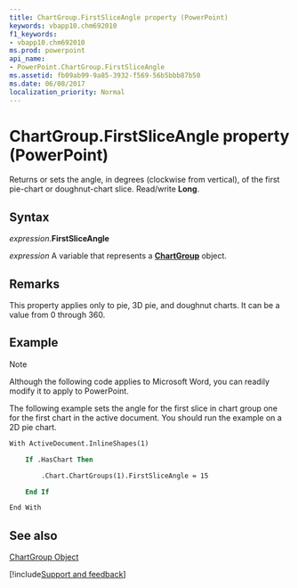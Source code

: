 ```yaml
---
title: ChartGroup.FirstSliceAngle property (PowerPoint)
keywords: vbapp10.chm692010
f1_keywords:
- vbapp10.chm692010
ms.prod: powerpoint
api_name:
- PowerPoint.ChartGroup.FirstSliceAngle
ms.assetid: fb09ab99-9a85-3932-f569-56b5bbb87b50
ms.date: 06/08/2017
localization_priority: Normal
---
```



# ChartGroup.FirstSliceAngle property (PowerPoint)

Returns or sets the angle, in degrees (clockwise from vertical), of the first pie-chart or doughnut-chart slice. Read/write  **Long**.


## Syntax

_expression_.**FirstSliceAngle**

_expression_ A variable that represents a **[ChartGroup](PowerPoint.ChartGroup.md)** object.


## Remarks

This property applies only to pie, 3D pie, and doughnut charts. It can be a value from 0 through 360. 


## Example




> [!NOTE] 
> Although the following code applies to Microsoft Word, you can readily modify it to apply to PowerPoint.

The following example sets the angle for the first slice in chart group one for the first chart in the active document. You should run the example on a 2D pie chart.




```vb
With ActiveDocument.InlineShapes(1)

    If .HasChart Then

        .Chart.ChartGroups(1).FirstSliceAngle = 15

    End If

End With


```


## See also


[ChartGroup Object](PowerPoint.ChartGroup.md)

[!include[Support and feedback](~/includes/feedback-boilerplate.md)]